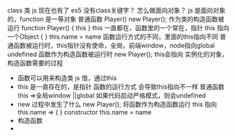 class 类 js 现在也有了
es5 没有class关键字？ 怎么做面向对象？
js 是面向对象的，function 是一等对象
普通函数 Player()
new Player(); 作为类的构造函数被运行
function Player() { this }
this 一直都在，函数里的一个常在，指针
this 指向一个Object { }  this.name = name
函数运行方式的不同，里面的this指向不同
普通函数被运行时，this指针没有使命，全局，前端window，node指向global undefined
函数作为构造函数被运行时 new Player();
this会指向 实例化的对象，构造函数需要的过程

- 函数可以用来构造类 js 借，通过this
- this 是一直存在的，是指针
  函数的运行方式 会导致this指向不一样
  普通函数 this =>全局window ||global
  如果代码启动严格模式，则会undefined
- new 过程中发生了什么
  new Player(); 将函数作为构造函数运行
  this 指向
  this.name => { } constructor
  this.name = name
- 构造函数
- 